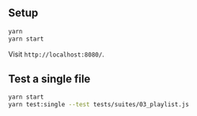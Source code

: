 ## Setup

```sh
yarn
yarn start
```

Visit `http://localhost:8080/`.

## Test a single file

```sh
yarn start
yarn test:single --test tests/suites/03_playlist.js
```
